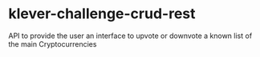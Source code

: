 # klever-challenge-crud-rest

API to provide the user an interface to upvote or downvote a known list of the main Cryptocurrencies